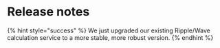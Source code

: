 # Release notes

{% hint style="success" %}
We just upgraded our existing Ripple/Wave calculation service to a more stable, more robust version.
{% endhint %}



